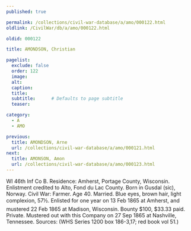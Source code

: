 ```yaml
---
published: true

permalink: /collections/civil-war-database/a/amo/000122.html
oldlink: /CivilWar/db/a/amo/000122.html

oldid: 000122

title: AMONDSON, Christian

pagelist:
  exclude: false
  order: 122
  image: 
  alt:
  caption:
  title:
  subtitle:      # Defaults to page subtitle
  teaser:

category: 
  - A 
  - AMO

previous:
  title: AMONDSON, Arne
  url: /collections/civil-war-database/a/amo/000121.html  
next:
  title: AMONSON, Amon
  url: /collections/civil-war-database/a/amo/000123.html   
---
```

WI 46th Inf Co B. Residence: Amherst, Portage County, Wisconsin. Enlistment credited to Alto, Fond du Lac County. Born in Gusdal (sic), Norway. Civil War: Farmer. Age 40. Married. Blue eyes, brown hair, light complexion, 5&#146;7&frac12;&#148;. Enlisted for one year on 13 Feb 1865 at Amherst, and mustered 22 Feb 1865 at Madison, Wisconsin. Bounty $100, $33.33 paid. Private. Mustered out with this Company on 27 Sep 1865 at Nashville, Tennessee. Sources: (WHS Series 1200 box 186-3,17; red book vol 51.)